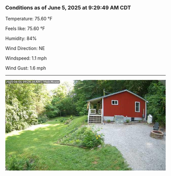 ### Conditions as of June 5, 2025 at 9:29:49 AM CDT 

Temperature: 75.60 &deg;F

Feels like: 75.60 &deg;F

Humidity: 84%

Wind Direction: NE

Windspeed: 1.1 mph

Wind Gust: 1.6 mph

---

<img src="./images/latest.jpeg"/>

